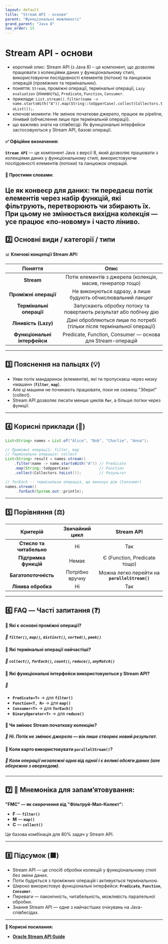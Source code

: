 ```yaml
---
layout: default
title: "Stream API - основи"
parent: "Функціональні можливості"
grand_parent: "Java 8"
nav_order: 15
---
```


# Stream API - основи

* короткий опис: Stream API (з Java 8) – це компонент, що дозволяє працювати з колекціями даних у функціональному стилі,
  використовуючи послідовності елементів (потоки) та ланцюжок операцій (проміжних та термінальних).
* поняття: `Stream`, проміжні операції, термінальні операції, `Lazy evaluation` (лінивість), `Predicate`, `Function`,
  `Consumer`.
* приклади: `List.stream().filter(name -> name.startsWith("A")).map(String::toUpperCase).collect(Collectors.toList());`.
* ключові моменти: Не змінює початкове джерело, працює як pipeline, лінивий (обчислення лише при термінальній операції).
* що важливо знати на співбесіді: Як функціональні інтерфейси застосовуються у Stream API, базові операції.

#### **✅ Офіційне визначення:**

**`Stream API`** — це компонент Java з версії 8, який дозволяє працювати з колекціями даних у функціональному стилі,
використовуючи послідовності елементів (потоки) та ланцюжок операцій.

#### **🧠 Простими словами:**

Це як конвеєр для даних: ти передаєш потік елементів через набір функцій, які фільтрують, перетворюють чи збирають їх. При цьому не змінюється вихідна колекція — усе працює «по-новому» і часто ліниво.
---

## **2️⃣ Основні види / категорії / типи**

📊 **Ключові концепції Stream API:**

|           Поняття            |                                  Опис                                  |
|:----------------------------:|:----------------------------------------------------------------------:|
|          **Stream**          |      Потік елементів з джерела (колекція, масив, генератор тощо)       |
|    **Проміжні операції**     |      Не виконуються одразу, а лише будують обчислювальний ланцюг       |
|   **Термінальні операції**   |   Запускають обробку потоку та повертають результат або побічну дію    |
|     **Лінивість (Lazy)**     | Дані обробляються лише по потребі (тільки після термінальної операції) |
| **Функціональні інтерфейси** |       Predicate, Function, Consumer — основа для Stream-операцій       |

---

## **3️⃣ Пояснення на пальцях (💡)**

* Уяви потік мандаринок (елементів), які ти пропускаєш через низку «машин» (**`filter`**, **`map`**).
* Але ці машини не починають працювати, поки не скажеш "Збери\!" (collect).
* Stream API дозволяє писати менше циклів **`for`**, а більше логіки через функції.

---

## **4️⃣ Корисні приклади (🧪)**

```java
List<String> names = List.of("Alice", "Bob", "Charlie", "Anna");

// Проміжні операції: filter, map
// Термінальна операція: collect
List<String> result = names.stream()
    .filter(name -> name.startsWith("A")) // Predicate
    .map(String::toUpperCase)             // Function
    .collect(Collectors.toList());        // Результат
```

```java
// forEach -- термінальна операція, що виконує дію (Consumer)
names.stream()
     .forEach(System.out::println);
```
---

## **5️⃣ Порівняння (⚖️)**

|         Критерій         | Звичайний цикл  |                  Stream API                   |
|:------------------------:|:---------------:|:---------------------------------------------:|
| **Стисло та читабельно** |       Ні        |                      Так                      |
|  **Підтримка функцій**   |      Немає      |         Є (Function, Predicate тощо)          |
|   **Багатопоточність**   | Потрібно вручну | Можна легко перейти на **`parallelStream()`** |
|    **Лінива обробка**    |       Ні        |                      Так                      |

---

## **6️⃣ FAQ — Часті запитання (❓)**

#### **🔹 Які є основні проміжні операції?**

##### **💬 `filter()`, `map()`, `distinct()`, `sorted()`, `peek()`**

####  

#### **🔹 Які термінальні операції найчастіші?**

##### **💬 `collect()`, `forEach()`, `count()`, `reduce()`, `anyMatch()`**

####  

#### **🔹 Які функціональні інтерфейси використовуються у Stream API?**

##### **💬**

* **`Predicate<T>`** → для **`filter()`**
* **`Function<T, R>`** → для **`map()`**
* **`Consumer<T>`** → для **`forEach()`**
* **`BinaryOperator<T>`** → для **`reduce()`**

####  

#### **🔹 Чи змінює Stream початкову колекцію?**

##### **💬 Ні. Потік не змінює джерело — він лише створює новий результат.**

####  

#### **🔹 Коли варто використовувати `parallelStream()`?**

##### **💬 Коли операції незалежні одна від одної і є великі обсяги даних (але обережно з оверхедом).**

---

## **7️⃣ 🧠 Мнемоніка для запам’ятовування:**

**"FMC" — як скорочення від "Фільтруй-Мап-Колект":**

* **F** — **`filter()`**
* **M** — **`map()`**
* **C** — **`collect()`**

Це базова комбінація для 80% задач у Stream API.

---

## **8️⃣ Підсумок (🟩)**

* Stream API — це спосіб обробки колекцій у функціональному стилі без зміни даних.
* Потік будується з проміжних операцій і активується термінальною.
* Широко використовує функціональні інтерфейси: **`Predicate`**, **`Function`**, **`Consumer`**.
* Переваги — лаконічність, читабельність, можливість паралельної обробки.
* Знання Stream API — одне з найчастіших очікувань на Java-співбесідах.

---

**🔗 Корисні посилання:**

* [**Oracle Stream API Guide**](https://docs.oracle.com/javase/8/docs/api/java/util/stream/package-summary.html)